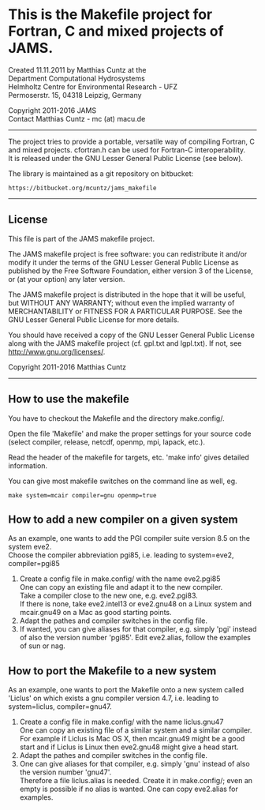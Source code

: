 
# This is the Makefile project for Fortran, C and mixed projects of JAMS.

Created 11.11.2011 by Matthias Cuntz at the  
Department Computational Hydrosystems  
Helmholtz Centre for Environmental Research - UFZ  
Permoserstr. 15, 04318 Leipzig, Germany

Copyright 2011-2016 JAMS  
Contact Matthias Cuntz - mc (at) macu.de

---------------------------------------------------------------

The project tries to provide a portable, versatile way of compiling Fortran, C and mixed projects.
cfortran.h can be used for Fortran-C interoperability.  
It is released under the GNU Lesser General Public License (see below).

The library is maintained as a git repository on bitbucket:

    https://bitbucket.org/mcuntz/jams_makefile

---------------------------------------------------------------

## License

This file is part of the JAMS makefile project.

The JAMS makefile project is free software: you can redistribute it and/or modify
it under the terms of the GNU Lesser General Public License as published by
the Free Software Foundation, either version 3 of the License, or
(at your option) any later version.

The JAMS makefile project is distributed in the hope that it will be useful,
but WITHOUT ANY WARRANTY; without even the implied warranty of MERCHANTABILITY or
FITNESS FOR A PARTICULAR PURPOSE. See the GNU Lesser General Public License for more
details.

You should have received a copy of the GNU Lesser General Public License
along with the JAMS makefile project (cf. gpl.txt and lgpl.txt).
If not, see <http://www.gnu.org/licenses/>.

Copyright 2011-2016 Matthias Cuntz

---------------------------------------------------------------

## How to use the makefile
You have to checkout the Makefile and the directory make.config/.

Open the file 'Makefile' and make the proper settings for your source code
(select compiler, release, netcdf, openmp, mpi, lapack, etc.).

Read the header of the makefile for targets, etc.
'make info' gives detailed information.

You can give most makefile switches on the command line as well, eg.

    make system=mcair compiler=gnu openmp=true


## How to add a new compiler on a given system

As an example, one wants to add the PGI compiler suite version 8.5 on
the system eve2.  
Choose the compiler abbreviation pgi85, i.e. leading to system=eve2, compiler=pgi85

1. Create a config file in make.config/ with the name eve2.pgi85  
   One can copy an existing file and adapt it to the new compiler.  
   Take a compiler close to the new one, e.g. eve2.pgi83.  
   If there is none, take eve2.intel13 or eve2.gnu48 on a Linux system and
   mcair.gnu49 on a Mac as good starting points.
2. Adapt the pathes and compiler switches in the config file.
3. If wanted, you can give aliases for that compiler, e.g. simply 'pgi' instead of
   also the version number 'pgi85'. Edit eve2.alias, follow the examples of sun or nag.


## How to port the Makefile to a new system

As an example, one wants to port the Makefile onto a new system called 'Liclus'
on which exists a gnu compiler version 4.7, i.e. leading to system=liclus, compiler=gnu47.

1. Create a config file in make.config/ with the name liclus.gnu47  
   One can copy an existing file of a similar system and a similar
   compiler.  
   For example if Liclus is Mac OS X, then mcair.gnu49 might be a good start and
   if Liclus is Linux then eve2.gnu48 might give a head start.
2. Adapt the pathes and compiler switches in the config file.
3. One can give aliases for that compiler, e.g. simply 'gnu' instead
   of also the version number 'gnu47'.  
   Therefore a file liclus.alias is needed. Create it in make.config/;
   even an empty is possible if no alias is wanted. One can copy eve2.alias for examples.
